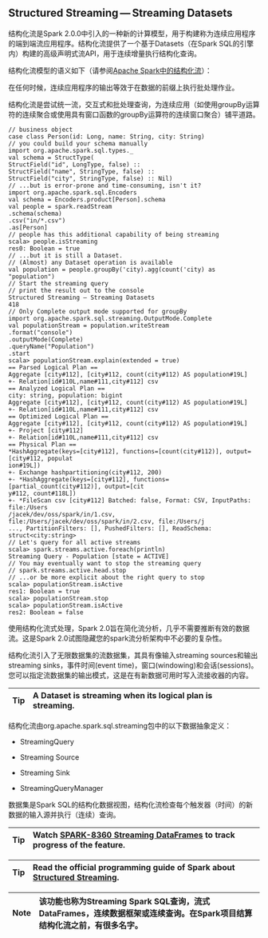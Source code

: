## Structured Streaming — Streaming Datasets

结构化流是Spark 2.0.0中引入的一种新的计算模型，用于构建称为连续应用程序的端到端流应用程序。结构化流提供了一个基于Datasets（在Spark SQL的引擎内）构建的高级声明式流API，用于连续增量执行结构化查询。

结构化流模型的语义如下（请参阅[Apache Spark中的结构化流](https://databricks.com/blog/2016/07/28/structured-streaming-in-apache-spark.html)）：

在任何时候，连续应用程序的输出等效于在数据的前缀上执行批处理作业。

结构化流是尝试统一流，交互式和批处理查询，为连续应用（如使用groupBy运算符的连续聚合或使用具有窗口函数的groupBy运算符的连续窗口聚合）​​铺平道路。

```
// business object
case class Person(id: Long, name: String, city: String)
// you could build your schema manually
import org.apache.spark.sql.types._
val schema = StructType(
StructField("id", LongType, false) ::
StructField("name", StringType, false) ::
StructField("city", StringType, false) :: Nil)
// ...but is error-prone and time-consuming, isn't it?
import org.apache.spark.sql.Encoders
val schema = Encoders.product[Person].schema
val people = spark.readStream
.schema(schema)
.csv("in/*.csv")
.as[Person]
// people has this additional capability of being streaming
scala> people.isStreaming
res0: Boolean = true
// ...but it is still a Dataset.
// (Almost) any Dataset operation is available
val population = people.groupBy('city).agg(count('city) as "population")
// Start the streaming query
// print the result out to the console
Structured Streaming — Streaming Datasets
418
// Only Complete output mode supported for groupBy
import org.apache.spark.sql.streaming.OutputMode.Complete
val populationStream = population.writeStream
.format("console")
.outputMode(Complete)
.queryName("Population")
.start
scala> populationStream.explain(extended = true)
== Parsed Logical Plan ==
Aggregate [city#112], [city#112, count(city#112) AS population#19L]
+- Relation[id#110L,name#111,city#112] csv
== Analyzed Logical Plan ==
city: string, population: bigint
Aggregate [city#112], [city#112, count(city#112) AS population#19L]
+- Relation[id#110L,name#111,city#112] csv
== Optimized Logical Plan ==
Aggregate [city#112], [city#112, count(city#112) AS population#19L]
+- Project [city#112]
+- Relation[id#110L,name#111,city#112] csv
== Physical Plan ==
*HashAggregate(keys=[city#112], functions=[count(city#112)], output=[city#112, populat
ion#19L])
+- Exchange hashpartitioning(city#112, 200)
+- *HashAggregate(keys=[city#112], functions=[partial_count(city#112)], output=[cit
y#112, count#118L])
+- *FileScan csv [city#112] Batched: false, Format: CSV, InputPaths: file:/Users
/jacek/dev/oss/spark/in/1.csv, file:/Users/jacek/dev/oss/spark/in/2.csv, file:/Users/j
..., PartitionFilters: [], PushedFilters: [], ReadSchema: struct<city:string>
// Let's query for all active streams
scala> spark.streams.active.foreach(println)
Streaming Query - Population [state = ACTIVE]
// You may eventually want to stop the streaming query
// spark.streams.active.head.stop
// ...or be more explicit about the right query to stop
scala> populationStream.isActive
res1: Boolean = true
scala> populationStream.stop
scala> populationStream.isActive
res2: Boolean = false
```

使用结构化流式处理，Spark 2.0旨在简化流分析，几乎不需要推断有效的数据流。这是Spark 2.0试图隐藏您的spark流分析架构中不必要的复杂性。

结构化流引入了无限数据集的流数据集，其具有像输入streaming sources和输出streaming sinks，事件时间\(event time\)，窗口\(windowing\)和会话\(sessions\)。您可以指定流数据集的输出模式，这是在有新数据可用时写入流接收器的内容。

| Tip | A Dataset is streaming when its logical plan is streaming. |
| :---: | :--- |


结构化流由org.apache.spark.sql.streaming包中的以下数据抽象定义：

* StreamingQuery 
* Streaming Source
* Streaming Sink
* StreamingQueryManager

数据集是Spark SQL的结构化数据视图，结构化流检查每个触发器（时间）的新数据的输入源并执行（连续）查询。

| Tip | Watch [SPARK-8360 Streaming DataFrames](https://issues.apache.org/jira/browse/SPARK-8360) to track progress of the feature. |
| :---: | :--- |


| Tip | Read the official programming guide of Spark about [Structured Streaming](http://spark.apache.org/docs/latest/structured-streaming-programming-guide.html). |
| :---: | :--- |


| Note | 该功能也称为Streaming Spark SQL查询，流式DataFrames，连续数据框架或连续查询。在Spark项目结算结构化流之前，有很多名字。 |
| :---: | :--- |
























